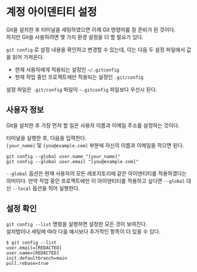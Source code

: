# 계정 아이덴티티 설정
Git을 설치한 후 터미널을 세팅하였으면 이제 Git 명령어를 칠 준비가 된 것이다.  
하지만 Git을 사용하려면 몇 가지 환경 설정을 더 할 필요가 있다.

`git config` 로 설정 내용을 확인하고 변경할 수 있는데, 이는 다음 두 설정 파일에서 값을 읽어 가져온다.

* 현재 사용자에게 적용되는 설정인 `~/.gitconfig`
* 현재 작업 중인 프로젝트에만 적용되는 설정인 `.git/config`

설정 파일은 `.git/config` 파일이 `~.gitconfig` 파일보다 우선시 된다.

## 사용자 정보
Git을 설치한 후 가장 먼저 할 일은 사용자 이름과 이메일 주소를 설정하는 것이다.

터미널을 실행한 후, 다음을 입력한다.  
`[your_name]` 및 `[you@example.com]` 부분에 자신의 이름과 이메일을 적으면 된다.

```
git config --global user.name "[your_name]"
git config --global user.email "[you@example.com]"
```

`--global` 옵션은 현재 사용자의 모든 레포지토리에 같은 아이덴티티를 적용하겠다는 의미이다.
만약 작업 중인 프로젝트에만 이 아이덴티티를 적용하고 싶다면 `--global` 대신 `--local` 옵션을 적어 실행한다.

## 설정 확인
`git config --list` 명령을 실행하면 설정한 모든 것이 보여진다.  
설치법이나 세팅에 따라 다음 예시보다 추가적인 항목이 더 있을 수 있다.

```
$ git config --list
user.email=[REDACTED]
user.name=[REDACTED]
init.defaultbranch=main
pull.rebase=true
```
